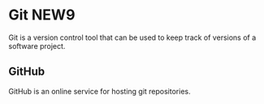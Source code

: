 # Git NEW9

Git is a version control tool that can be used to keep track of versions of a software project.

## GitHub

GitHub is an online service for hosting git repositories.